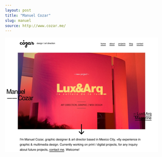 ```yaml
---
layout: post
title: "Manuel Cozar"
slug: manuel
source: http://www.cozar.me/
---
```


<img src="/assets/img/screenshots/manuel.jpg">
